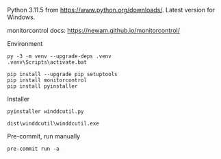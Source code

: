 Python 3.11.5 from https://www.python.org/downloads/. Latest version for Windows.

monitorcontrol docs: https://newam.github.io/monitorcontrol/

Environment

```
py -3 -m venv --upgrade-deps .venv
.venv\Scripts\activate.bat

pip install --upgrade pip setuptools
pip install monitorcontrol
pip install pyinstaller
```

Installer

```
pyinstaller winddcutil.py

dist\winddcutil\winddcutil.exe
```

Pre-commit, run manually

```
pre-commit run -a
```
